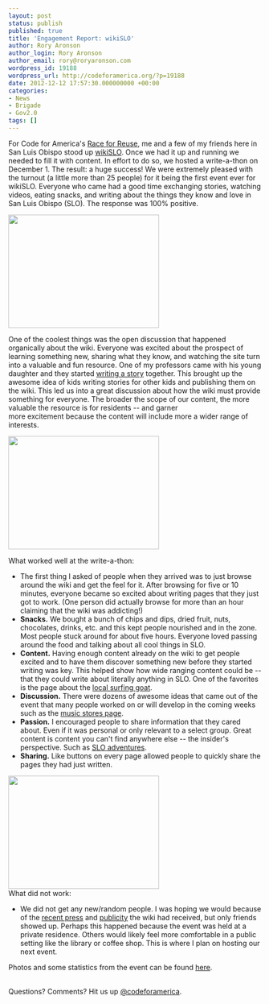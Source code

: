 ```yaml
---
layout: post
status: publish
published: true
title: 'Engagement Report: wikiSLO'
author: Rory Aronson
author_login: Rory Aronson
author_email: rory@roryaronson.com
wordpress_id: 19188
wordpress_url: http://codeforamerica.org/?p=19188
date: 2012-12-12 17:57:30.000000000 +00:00
categories:
- News
- Brigade
- Gov2.0
tags: []
---
```

<div>

For Code for America's <a href="http://brigade.codeforamerica.org/pages/race-for-reuse">Race for Reuse</a>, me and a few of my friends here in San Luis Obispo stood up <a href="http://wikislo.org/">wikiSLO</a>. Once we had it up and running we needed to fill it with content. In effort to do so, we hosted a write-a-thon on December 1. The result: a huge success! We were extremely pleased with the turnout (a little more than 25 people) for it being the first event ever for wikiSLO. Everyone who came had a good time exchanging stories, watching videos, eating snacks, and writing about the things they know and love in San Luis Obispo (SLO). The response was 100% positive.

<a href="http://codeforamerica.org/wp-content/uploads/2012/12/0729178494b0156e2367298f1156e174.jpeg"><img class="size-full wp-image-19190 alignleft" src="http://codeforamerica.org/wp-content/uploads/2012/12/0729178494b0156e2367298f1156e174.jpeg" alt="" width="300" height="225" /></a>

One of the coolest things was the open discussion that happened organically about the wiki. Everyone was excited about the prospect of learning something new, sharing what they know, and watching the site turn into a valuable and fun resource. One of my professors came with his young daughter and they started <a href="http://wikislo.org/Tekuru%27s_Story">writing a story</a> together. This brought up the awesome idea of kids writing stories for other kids and publishing them on the wiki. This led us into a great discussion about how the wiki must provide something for everyone. The broader the scope of our content, the more valuable the resource is for residents -- and garner more excitement because the content will include more a wider range of interests.

<a href="http://codeforamerica.org/wp-content/uploads/2012/12/b238d881026733f83ae83c02ced21a5b-1.jpeg"><img class="size-full wp-image-19192 alignright" src="http://codeforamerica.org/wp-content/uploads/2012/12/b238d881026733f83ae83c02ced21a5b-1.jpeg" alt="" width="300" height="225" /></a>

What worked well at the write-a-thon:
<ul>
	<li>The first thing I asked of people when they arrived was to just browse around the wiki and get the feel for it. After browsing for five or 10 minutes, everyone became so excited about writing pages that they just got to work. (One person did actually browse for more than an hour claiming that the wiki was addicting!)</li>
	<li><strong>Snacks.</strong> We bought a bunch of chips and dips, dried fruit, nuts, chocolates, drinks, etc. and this kept people nourished and in the zone. Most people stuck around for about five hours. Everyone loved passing around the food and talking about all cool things in SLO.</li>
	<li><strong>Content.</strong> Having enough content already on the wiki to get people excited and to have them discover something new before they started writing was key. This helped show how wide ranging content could be -- that they could write about literally anything in SLO.<em> </em>One of the favorites is the page about the <a href="http://wikislo.org/Goatee_The_Surfing_Goat">local surfing goat</a>.</li>
	<li><strong>Discussion.</strong> There were dozens of awesome ideas that came out of the event that many people worked on or will develop in the coming weeks such as the <a href="http://wikislo.org/Music_Stores">music stores page</a>.</li>
	<li><strong>Passion.</strong> I encouraged people to share information that they cared about. Even if it was personal or only relevant to a select group. Great content is content you can't find anywhere else -- the insider's perspective. Such as <a href="http://wikislo.org/Adventures_in_SLO">SLO adventures</a>.</li>
	<li><strong>Sharing.</strong> Like buttons on every page allowed people to quickly share the pages they had just written.</li>
</ul>
<div><span style="font-size: small;"><span style="line-height: 24px;"><a href="http://codeforamerica.org/wp-content/uploads/2012/12/783075739222a658e31233a236718c39.jpeg"><img class="size-full wp-image-19191 alignright" src="http://codeforamerica.org/wp-content/uploads/2012/12/783075739222a658e31233a236718c39.jpeg" alt="" width="300" height="225" /></a></span></span></div>
What did not work:
<ul>
	<li>We did not get any new/random people. I was hoping we would because of the <a href="http://mustangdaily.net/student-creates-slo-wiki-plans-to-host-write-a-thon/">recent press</a> and <a href="http://www.reddit.com/r/slo" target="_blank">publicity</a> the wiki had received, but only friends showed up. Perhaps this happened because the event was held at a private residence. Others would likely feel more comfortable in a public setting like the library or coffee shop. This is where I plan on hosting our next event.</li>
</ul>
Photos and some statistics from the event can be found <a href="http://wikislo.org/December_1,_2012_Write-a-Thon">here</a>.

</div>
&nbsp;

Questions? Comments? Hit us up <a href="http://twitter.com/codeforamerica">@codeforamerica</a>.
